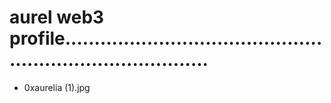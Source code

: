 # aurel web3 profile..............................................................................
- 0xaurelia (1).jpg
